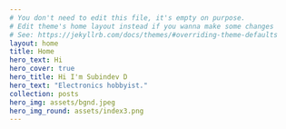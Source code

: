 ```yaml
---
# You don't need to edit this file, it's empty on purpose.
# Edit theme's home layout instead if you wanna make some changes
# See: https://jekyllrb.com/docs/themes/#overriding-theme-defaults
layout: home
title: Home
hero_text: Hi
hero_cover: true
hero_title: Hi I'm Subindev D
hero_text: "Electronics hobbyist."
collection: posts
hero_img: assets/bgnd.jpeg
hero_img_round: assets/index3.png
---
```

